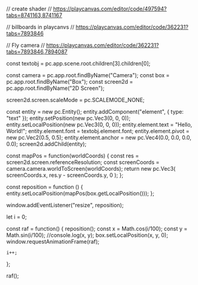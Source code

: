 // create shader
// https://playcanvas.com/editor/code/497594?tabs=8741163,8741167

// billboards in playcanvs
// https://playcanvas.com/editor/code/362231?tabs=7893846

// Fly camera
// https://playcanvas.com/editor/code/362231?tabs=7893846,7894087

const textobj = pc.app.scene.root.children[3].children[0];

const camera = pc.app.root.findByName("Camera");
const box = pc.app.root.findByName("Box");
const screen2d = pc.app.root.findByName("2D Screen");

screen2d.screen.scaleMode = pc.SCALEMODE_NONE;

const entity = new pc.Entity();
entity.addComponent("element", { type: "text" });
entity.setPosition(new pc.Vec3(0, 0, 0));
entity.setLocalPosition(new pc.Vec3(0, 0, 0));
entity.element.text = "Hello, World!";
entity.element.font = textobj.element.font;
entity.element.pivot = new pc.Vec2(0.5, 0.5);
entity.element.anchor = new pc.Vec4(0.0, 0.0, 0.0, 0.0);
screen2d.addChild(entity);

const mapPos = function(worldCoords) {
    const res = screen2d.screen.referenceResolution;
    const screenCoords = camera.camera.worldToScreen(worldCoords);
    return new pc.Vec3(
        screenCoords.x,
        res.y - screenCoords.y,
        0
    );
};

const reposition = function () {
    entity.setLocalPosition(mapPos(box.getLocalPosition()));
};

window.addEventListener("resize", reposition);

let i = 0;

const raf = function() {
    reposition();
    const x = Math.cos(i/100);
    const y = Math.sin(i/100);
    //console.log(x, y);
    box.setLocalPosition(x, y, 0);
    window.requestAnimationFrame(raf);

    i++;
};

raf();

